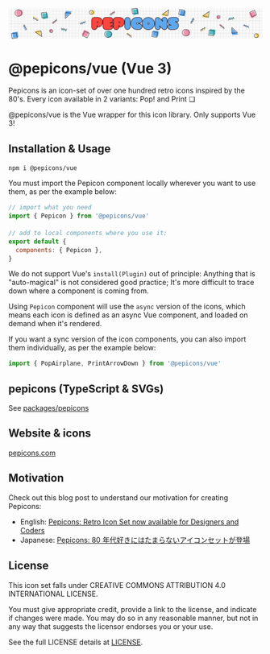 ![hero](https://github.com/CyCraft/pepicons/raw/dev/media/pepicons-hero.png?raw=true)

# @pepicons/vue (Vue 3)

Pepicons is an icon-set of over one hundred retro icons inspired by the 80's.
Every icon available in 2 variants: Pop! and Print ❏

@pepicons/vue is the Vue wrapper for this icon library. Only supports Vue 3!

## Installation & Usage

```
npm i @pepicons/vue
```

You must import the Pepicon component locally wherever you want to use them, as per the example below:

```js
// import what you need
import { Pepicon } from '@pepicons/vue'

// add to local components where you use it:
export default {
  components: { Pepicon },
}
```

We do not support Vue's `install(Plugin)` out of principle: Anything that is "auto-magical" is not considered good practice; It's more difficult to trace down where a component is coming from.

Using `Pepicon` component will use the `async` version of the icons, which means each icon is defined as an async Vue component, and loaded on demand when it's rendered.

If you want a sync version of the icon components, you can also import them individually, as per the example below:

```js
import { PopAirplane, PrintArrowDown } from '@pepicons/vue'
```

## pepicons (TypeScript & SVGs)

See [packages/pepicons](/packages/pepicons)

## Website & icons

[pepicons.com](https://pepicons.com)

## Motivation

Check out this blog post to understand our motivation for creating Pepicons:

- English: [Pepicons: Retro Icon Set now available for Designers and Coders](https://lucaban.medium.com/pepicons-retro-icon-set-now-available-for-designers-and-coders-40db866a7460)
- Japanese: [Pepicons: 80 年代好きにはたまらないアイコンセットが登場](https://lucaban.medium.com/pepicons-80年代好きにはたまらないアイコンセットが登場-6e417dcf4a7f)

## License

This icon set falls under CREATIVE COMMONS ATTRIBUTION 4.0 INTERNATIONAL LICENSE.

You must give appropriate credit, provide a link to the license, and indicate if changes were made. You may do so in any reasonable manner, but not in any way that suggests the licensor endorses you or your use.

See the full LICENSE details at [LICENSE](LICENSE).
